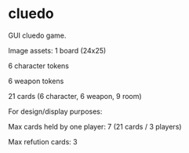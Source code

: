 # cluedo
GUI cluedo game.

Image assets:
1 board (24x25)

6 character tokens

6 weapon tokens

21 cards (6 character, 6 weapon, 9 room)


For design/display purposes:

Max cards held by one player: 7 (21 cards / 3 players)

Max refution cards: 3

